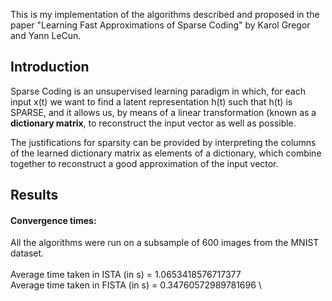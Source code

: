 This is my implementation of the algorithms described and proposed in the paper "Learning Fast Approximations of Sparse Coding" by Karol Gregor and Yann LeCun. 

## Introduction
Sparse Coding is an unsupervised learning paradigm in which, for each input x(t) 
we want to find a latent representation h(t) such that h(t) is SPARSE, and it allows us, by 
means of a linear transformation (known as a **dictionary matrix**, to reconstruct the input vector as well as possible.

The justifications for sparsity can be provided by interpreting the columns of the learned
dictionary matrix as elements of a dictionary, which combine together to reconstruct
a good approximation of the input vector.
## Results
#### Convergence times:
All the algorithms were run on a subsample of 600 images from the MNIST dataset.\
\
Average time taken in ISTA (in s) = 1.0653418576717377 \
Average time taken in FISTA (in s) = 0.34760572989781696 \
